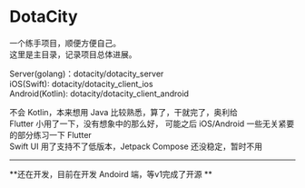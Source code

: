 # DotaCity

一个练手项目，顺便方便自己。    
这里是主目录，记录项目总体进展。    
    
Server(golang)：dotacity/dotacity_server    
iOS(Swift): dotacity/dotacity_client_ios    
Android(Kotlin): dotacity/dotacity_client_android    
    
不会 Kotlin，本来想用 Java 比较熟悉，算了，干就完了，奥利给   
Flutter 小用了一下，没有想象中的那么好，
可能之后 iOS/Android 一些无关紧要的部分练习一下 Flutter     
Swift UI 用了支持不了低版本，Jetpack Compose 还没稳定，暂时不用

---

**还在开发，目前在开发 Andoird 端，等v1完成了开源 **
